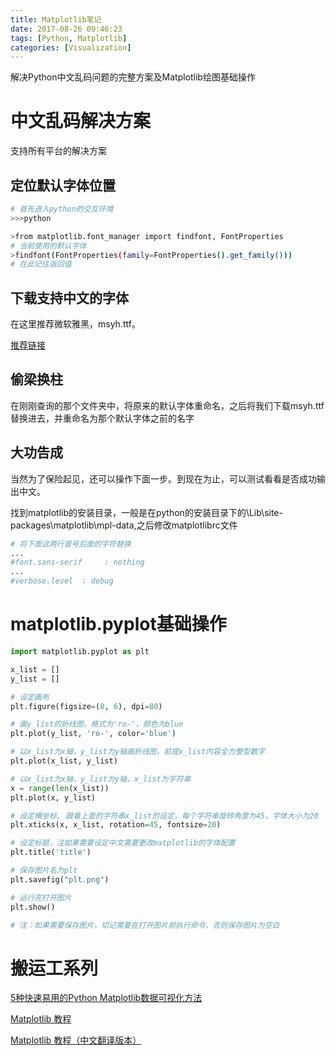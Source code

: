 ```yaml
---
title: Matplotlib笔记
date: 2017-08-26 09:46:23
tags: [Python, Matplotlib]
categories: [Visualization]
---
```


解决Python中文乱码问题的完整方案及Matplotlib绘图基础操作

<!-- more -->

# 中文乱码解决方案

支持所有平台的解决方案

## 定位默认字体位置

```bash
# 首先进入python的交互环境
>>>python

>from matplotlib.font_manager import findfont, FontProperties
# 当前使用的默认字体
>findfont(FontProperties(family=FontProperties().get_family()))
# 在此记住返回值
```

## 下载支持中文的字体

在这里推荐微软雅黑，msyh.ttf。

[推荐链接](http://www.monmonkey.com/sonota/font1/getfont.html)

## 偷梁换柱

在刚刚查询的那个文件夹中，将原来的默认字体重命名，之后将我们下载msyh.ttf替换进去，并重命名为那个默认字体之前的名字

## 大功告成

当然为了保险起见，还可以操作下面一步。到现在为止，可以测试看看是否成功输出中文。

找到matplotlib的安装目录，一般是在python的安装目录下的\Lib\site-packages\matplotlib\mpl-data,之后修改matplotlibrc文件

```bash
# 将下面这两行冒号后面的字符替换
...
#font.sans-serif     : nothing
...
#verbose.level  : debug
```

# matplotlib.pyplot基础操作

```python
import matplotlib.pyplot as plt

x_list = []
y_list = []

# 设定画布
plt.figure(figsize=(8, 6), dpi=80)

# 画y_list的折线图，格式为'ro-'，颜色为blue
plt.plot(y_list, 'ro-', color='blue')

# 以x_list为x轴，y_list为y轴画折线图，前提x_list内容全为整型数字
plt.plot(x_list, y_list)

# 以x_list为x轴，y_list为y轴，x_list为字符串
x = range(len(x_list))
plt.plot(x, y_list)

# 设定横坐标, 跟着上面的字符串x_list的设定，每个字符串旋转角度为45，字体大小为20
plt.xticks(x, x_list, rotation=45, fontsize=20)

# 设定标题，注如果需要设定中文需要更改matplotlib的字体配置
plt.title('title')

# 保存图片名为plt
plt.savefig("plt.png")

# 运行完打开图片
plt.show()

# 注：如果需要保存图片，切记需要在打开图片前执行命令，否则保存图片为空白
```

# 搬运工系列

[5种快速易用的Python Matplotlib数据可视化方法](https://juejin.im/post/5a9e14726fb9a028b86d87c9)

[Matplotlib 教程](http://www.labri.fr/perso/nrougier/teaching/matplotlib/)

[Matplotlib 教程（中文翻译版本）](https://liam0205.me/2014/09/11/matplotlib-tutorial-zh-cn/)
